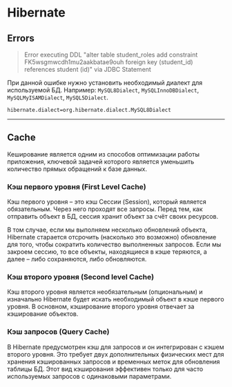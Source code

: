 # Hibernate

## Errors
> Error executing DDL "alter table student_roles add constraint FK5wsgmwcdh1mu2aakbatae9ouh foreign key (student_id) references student (id)" via JDBC Statement

При данной ошибке нужно установить необходимый диалект для используемой БД.
Например: `MySQL8Dialect`, `MySQLInnoDBDialect`, `MySQLMyISAMDialect`, `MySQL5Dialect`.
```properties
hibernate.dialect=org.hibernate.dialect.MySQL8Dialect
```

<hr>

## Cache
Кеширование является одним из способов оптимизации работы приложения, ключевой задачей которого является уменьшить количество прямых обращений к базе данных.


### Кэш первого уровня (First Level Cache)
Кэш первого уровня – это кэш Сессии (Session), который является обязательным. Через него проходят все запросы. Перед тем, как отправить объект в БД, сессия хранит объект за счёт своих ресурсов.

В том случае, если мы выполняем несколько обновлений объекта, Hibernate старается отсрочить (насколько это возможно) обновление для того, чтобы сократить количество выполненных запросов. Если мы закроем сессию, то все объекты, находящиеся в кэше теряются, а далее – либо сохраняются, либо обновляются.


### Кэш второго уровня (Second level Cache)
Кэш второго уровня является необязательным (опциональным) и изначально Hibernate будет искать необходимый объект в кэше первого уровня. В основном, кэширование второго уровня отвечает за кэширование объектов.


### Кэш запросов (Query Cache)

В Hibernate предусмотрен кэш для запросов и он интегрирован с кэшем второго уровня. Это требует двух дополнительных физических мест для хранения кэшированных запросов и временных меток для обновления таблицы БД. Этот вид кэширования эффективен только для часто используемых запросов с одинаковыми параметрами.
